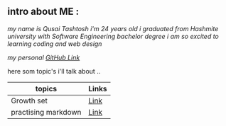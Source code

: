 
## intro about ME :

*my name is Qusai Tashtosh i'm 24 years old
i graduated from Hashmite university with Software Engineering bachelor degree
i am so excited to learning  coding and web design*

*my personal [GitHub Link](https://github.com/QusaiTA)*

here som topic's i'll talk about ..










| topics      | Links |
| ----------- | ----------- |
| Growth set      | [Link](https://replit.com/@QusaiTA/reading-notes#read2.md)       |
| practising markdown   | [Link](https://replit.com/@QusaiTA/reading-notes#Summary.md)        |